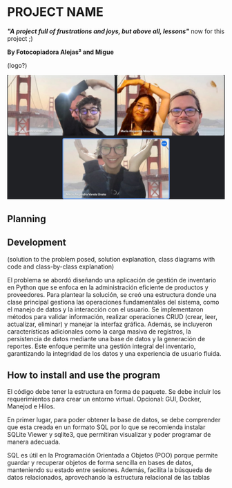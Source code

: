 # PROJECT NAME

***"A project full of frustrations and joys, but above all, lessons"*** now for this project ;)

**By Fotocopiadora Alejas² and Migue**

(logo?)

![Logo](loguito.png)

## Planning
 

## Development
  (solution to the problem posed, solution explanation, class diagrams with code and class-by-class explanation)

  El problema se abordó diseñando una aplicación de gestión de inventario en Python que se enfoca en la administración eficiente de productos y proveedores. Para plantear la solución, se creó una estructura  donde una clase principal gestiona las operaciones fundamentales del sistema, como el manejo de datos y la interacción con el usuario. Se implementaron métodos para validar información, realizar operaciones CRUD (crear, leer, actualizar, eliminar) y manejar la interfaz gráfica. Además, se incluyeron características adicionales como la carga masiva de registros, la persistencia de datos mediante una base de datos y la generación de reportes. Este enfoque permite una gestión integral del inventario, garantizando la integridad de los datos y una experiencia de usuario fluida.

## How to install and use the program



El código debe tener la estructura en forma de paquete.
Se debe incluir los requerimientos para crear un entorno virtual.
Opcional:
GUI, Docker, Manejod e Hilos.


En primer lugar, para poder obtener la base de datos, se debe comprender que esta creada en un formato SQL por lo que se recomienda instalar SQLite Viewer y sqlite3, que permitiran visualizar y poder programar de manera adecuada.

SQL es útil en la Programación Orientada a Objetos (POO) porque permite guardar y recuperar objetos de forma sencilla en bases de datos, manteniendo su estado entre sesiones. Además, facilita la búsqueda de datos relacionados, aprovechando la estructura relacional de las tablas
